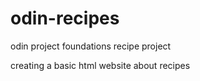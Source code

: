 # odin-recipes
odin project foundations recipe project

creating a basic html website about recipes
